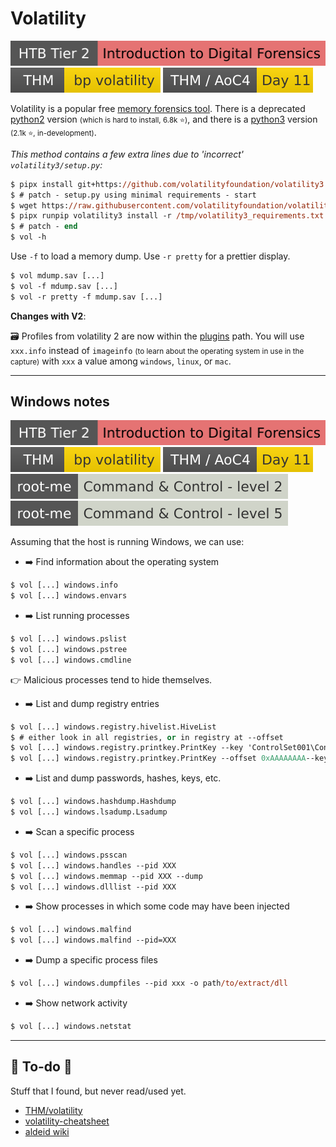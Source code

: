 # Volatility

[![introduction_to_digital_forensics](../../../_badges/htb/introduction_to_digital_forensics.svg)](https://academy.hackthebox.com/course/preview/introduction-to-digital-forensics)
[![bpvolatility](../../../_badges/thm/bpvolatility.svg)](https://tryhackme.com/room/bpvolatility)
[![adventofcyber4](../../../_badges/thm/adventofcyber4/day11.svg)](https://tryhackme.com/room/adventofcyber4)

<div class="row row-cols-lg-2"><div>

Volatility is a popular free [memory forensics tool](/cybersecurity/blue-team/topics/forensics.md). There is a deprecated [python2](https://github.com/volatilityfoundation/volatility) version <small>(which is hard to install, 6.8k ⭐)</small>, and there is a [python3](https://github.com/volatilityfoundation/volatility3) version <small>(2.1k ⭐, in-development)</small>.

<span class="small">*This method contains a few extra lines due to 'incorrect' `volatility3/setup.py`:*</span>

```ps
$ pipx install git+https://github.com/volatilityfoundation/volatility3
$ # patch - setup.py using minimal requirements - start
$ wget https://raw.githubusercontent.com/volatilityfoundation/volatility3/develop/requirements.txt -O /tmp/volatility3_requirements.txt
$ pipx runpip volatility3 install -r /tmp/volatility3_requirements.txt
$ # patch - end
$ vol -h
```
</div><div>

Use `-f` to load a memory dump. Use `-r pretty` for a prettier display.

```ps
$ vol mdump.sav [...]
$ vol -f mdump.sav [...]
$ vol -r pretty -f mdump.sav [...]
```

**Changes with V2**:

 🗃️ Profiles from volatility 2 are now within the [plugins](https://volatility3.readthedocs.io/en/latest/volatility3.plugins.html) path. You will use `xxx.info` instead of `imageinfo` <small>(to learn about the operating system in use in the capture)</small> with `xxx` a value among `windows`, `linux`, or `mac`.
</div></div>

<hr class="sep-both">

## Windows notes

[![introduction_to_digital_forensics](../../../_badges/htb/introduction_to_digital_forensics.svg)](https://academy.hackthebox.com/course/preview/introduction-to-digital-forensics)
[![bpvolatility](../../../_badges/thm/bpvolatility.svg)](https://tryhackme.com/room/bpvolatility)
[![adventofcyber4](../../../_badges/thm/adventofcyber4/day11.svg)](https://tryhackme.com/room/adventofcyber4)
[![command_control_level_2](../../../_badges/rootme/forensic/command_control_level_2.svg)](https://www.root-me.org/en/Challenges/Forensic/Command-Control-level-2)
[![command_control_level_5](../../../_badges/rootme/forensic/command_control_level_5.svg)](https://www.root-me.org/en/Challenges/Forensic/Command-Control-level-5)

<div class="row row-cols-lg-2"><div>

Assuming that the host is running Windows, we can use:

* ➡️ Find information about the operating system

```ps
$ vol [...] windows.info
$ vol [...] windows.envars
```

* ➡️ List running processes

```ps
$ vol [...] windows.pslist
$ vol [...] windows.pstree
$ vol [...] windows.cmdline
```

👉 Malicious processes tend to hide themselves.

* ➡️ List and dump registry entries

```ps
$ vol [...] windows.registry.hivelist.HiveList
$ # either look in all registries, or in registry at --offset
$ vol [...] windows.registry.printkey.PrintKey --key 'ControlSet001\Control\ComputerName\ComputerName'
$ vol [...] windows.registry.printkey.PrintKey --offset 0xAAAAAAAA--key 'ControlSet001\Control\ComputerName\ComputerName'
```

* ➡️ List and dump passwords, hashes, keys, etc.

```ps
$ vol [...] windows.hashdump.Hashdump
$ vol [...] windows.lsadump.Lsadump
```
</div><div>

* ➡️ Scan a specific process

```ps
$ vol [...] windows.psscan
$ vol [...] windows.handles --pid XXX
$ vol [...] windows.memmap --pid XXX --dump
$ vol [...] windows.dlllist --pid XXX
```

* ➡️ Show processes in which some code may have been injected

```ps
$ vol [...] windows.malfind
$ vol [...] windows.malfind --pid=XXX
```

* ➡️ Dump a specific process files

```ps
$ vol [...] windows.dumpfiles --pid xxx -o path/to/extract/dll
```

* ➡️ Show network activity

```ps
$ vol [...] windows.netstat
```
</div></div>

<hr class="sep-both">

## 👻 To-do 👻

Stuff that I found, but never read/used yet.

<div class="row row-cols-lg-2"><div>

* [THM/volatility](https://tryhackme.com/room/volatility)
* [volatility-cheatsheet](https://blog.onfvp.com/post/volatility-cheatsheet/)
* [aldeid wiki](https://www.aldeid.com/wiki/Volatility)
</div><div>
</div></div>